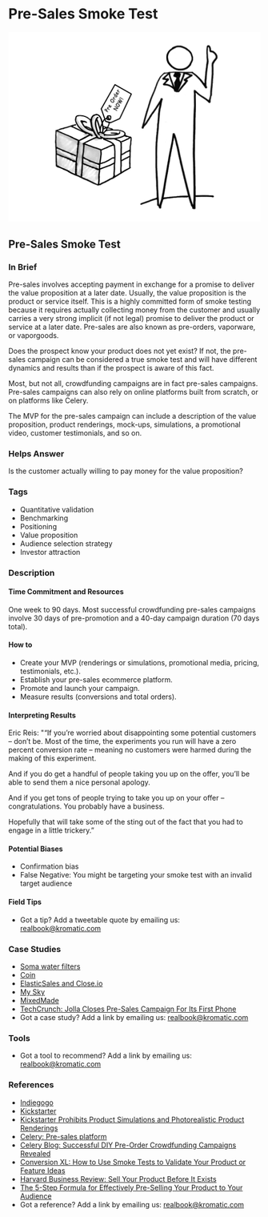 # Pre-Sales Smoke Test

![](../.gitbook/assets/illustration-pre-sales-smoke-test-real-startup-book.png)

## Pre-Sales Smoke Test

### In Brief

Pre-sales involves accepting payment in exchange for a promise to deliver the value proposition at a later date. Usually, the value proposition is the product or service itself. This is a highly committed form of smoke testing because it requires actually collecting money from the customer and usually carries a very strong implicit \(if not legal\) promise to deliver the product or service at a later date. Pre-sales are also known as pre-orders, vaporware, or vaporgoods.

Does the prospect know your product does not yet exist? If not, the pre-sales campaign can be considered a true smoke test and will have different dynamics and results than if the prospect is aware of this fact.

Most, but not all, crowdfunding campaigns are in fact pre-sales campaigns. Pre-sales campaigns can also rely on online platforms built from scratch, or on platforms like Celery.

The MVP for the pre-sales campaign can include a description of the value proposition, product renderings, mock-ups, simulations, a promotional video, customer testimonials, and so on.

### Helps Answer

Is the customer actually willing to pay money for the value proposition?

### Tags

* Quantitative validation
* Benchmarking
* Positioning
* Value proposition
* Audience selection strategy
* Investor attraction

### Description

#### Time Commitment and Resources

One week to 90 days. Most successful crowdfunding pre-sales campaigns involve 30 days of pre-promotion and a 40-day campaign duration \(70 days total\).

#### How to

* Create your MVP \(renderings or simulations, promotional media, pricing, testimonials, etc.\).
* Establish your pre-sales ecommerce platform.
* Promote and launch your campaign.
* Measure results \(conversions and total orders\).

#### Interpreting Results

Eric Reis: "“If you’re worried about disappointing some potential customers – don’t be. Most of the time, the experiments you run will have a zero percent conversion rate – meaning no customers were harmed during the making of this experiment.

And if you do get a handful of people taking you up on the offer, you’ll be able to send them a nice personal apology.

And if you get tons of people trying to take you up on your offer – congratulations. You probably have a business.

Hopefully that will take some of the sting out of the fact that you had to engage in a little trickery.”

#### Potential Biases

* Confirmation bias
* False Negative: You might be targeting your smoke test with an invalid target audience

#### Field Tips

* Got a tip? Add a tweetable quote by emailing us: [realbook@kromatic.com](mailto:realbook@kromatic.com)

### Case Studies

* [Soma water filters](http://tim.blog/2012/12/18/hacking-kickstarter-how-to-raise-100000-in-10-days-includes-successful-templates-e-mails-etc/)
* [Coin](http://techcrunch.com/2013/11/14/coin-the-electronic-credit-card-reaches-its-pre-order-goal-in-40-minutes/)
* [ElasticSales and Close.io](https://www.linkedin.com/pulse/20140423214327-7006635-how-to-charge-money-for-things-that-don-t-exist-yet)
* [My Sky](https://thefoundation.com/podcast/episode25)
* [MixedMade](http://bushwickkitchen.com/blogs/startup-journey/12362041-selling-a-product-that-doesnt-exist-day-22)
* [TechCrunch: Jolla Closes Pre-Sales Campaign For Its First Phone](http://techcrunch.com/2013/08/21/jolla-closes-first-pre-sales/)
* Got a case study? Add a link by emailing us: [realbook@kromatic.com](mailto:realbook@kromatic.com) 

### Tools

* Got a tool to recommend? Add a link by emailing us: [realbook@kromatic.com](mailto:realbook@kromatic.com)

### References

* [Indiegogo](https://www.indiegogo.com/#/picks_for_you)
* [Kickstarter](https://www.kickstarter.com)
* [Kickstarter Prohibits Product Simulations and Photorealistic Product Renderings](https://www.kickstarter.com/blog/kickstarter-is-not-a-store?page=2)
* [Celery: Pre-sales platform](https://www.trycelery.com)
* [Celery Blog: Successful DIY Pre-Order Crowdfunding Campaigns Revealed](http://blog.trycelery.com/successful-preorder-website-campaigns/)
* [Conversion XL: How to Use Smoke Tests to Validate Your Product or Feature Ideas](https://conversionxl.com/blog/smoke-test/)
* [Harvard Business Review: Sell Your Product Before It Exists](https://hbr.org/2013/12/sell-your-product-before-it-exists)
* [The 5-Step Formula for Effectively Pre-Selling Your Product to Your Audience](https://yourfirstcustomers.com/the-5-step-formula-for-effectively-pre-selling-your-product-to-your-audience/)
* Got a reference? Add a link by emailing us: [realbook@kromatic.com](https://github.com/trikro/the-real-startup-book/tree/6a17bc36666863334ffdefad4f2a9abf3e12ce13/part4-evaluative_market_experiment/realbook@kromatic.com)

